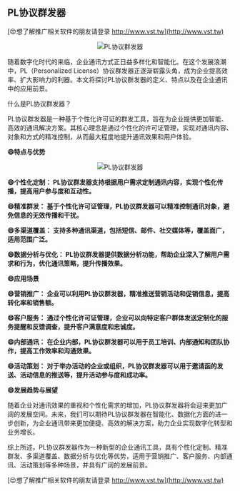 ## **PL协议群发器**

[😍想了解推广相关软件的朋友请登录 http://www.vst.tw](http://www.vst.tw)

 <center><img src="https://vst.tw/MP4/tuiguang/png/0.png" alt="PL协议群发器"></center>

随着数字化时代的来临，企业通讯方式正日益多样化和智能化。在这个发展浪潮中，PL（Personalized License）协议群发器正逐渐崭露头角，成为企业提高效率、扩大影响力的利器。本文将探讨PL协议群发器的定义、特点以及在企业通讯中的应用前景。

什么是PL协议群发器？

PL协议群发器是一种基于个性化许可证的群发工具，旨在为企业提供更加智能、高效的通讯解决方案。其核心理念是通过个性化的许可证管理，实现对通讯内容、对象和方式的精准控制，从而最大程度地提升通讯效果和用户体验。

**😄特点与优势**

 <center><img src="https://vst.tw/MP4/tuiguang/png/2.png" alt="PL协议群发器"></center>

**😄个性化定制： PL协议群发器支持根据用户需求定制通讯内容，实现个性化传播，提高用户参与度和互动性。**

**😄精准群发： 基于个性化许可证管理，PL协议群发器可以精准控制通讯对象，避免信息的无效传播和干扰。**

**😄多渠道覆盖： 支持多种通讯渠道，包括短信、邮件、社交媒体等，覆盖面广，适用范围广泛。**

**😄数据分析与优化： PL协议群发器提供数据分析功能，帮助企业深入了解用户需求和行为，优化通讯策略，提升传播效果。**

**😄应用场景**

**😄营销推广： 企业可以利用PL协议群发器，精准推送营销活动和促销信息，提高转化率和销售额。**

**😄客户服务： 通过个性化许可证管理，企业可以向特定客户群体发送定制化的服务提醒和反馈调查，提升客户满意度和忠诚度。**

**😄内部通讯： 在企业内部，PL协议群发器可以用于员工培训、内部通知和团队协作，提高工作效率和沟通效果。**

**😄活动策划： 对于举办活动的企业或组织，PL协议群发器可以用于邀请函的发送、活动信息的推送等，提升活动参与度和成功率。**

**😄发展趋势与展望**

随着企业对通讯效果的重视和个性化需求的增加，PL协议群发器将会迎来更加广阔的发展空间。未来，我们可以期待PL协议群发器在智能化、数据化方面的进一步创新，为企业通讯带来更加便捷、高效的解决方案，助力企业实现数字化转型和业务增长。

综上所述，PL协议群发器作为一种新型的企业通讯工具，具有个性化定制、精准群发、多渠道覆盖、数据分析与优化等优势，适用于营销推广、客户服务、内部通讯、活动策划等多种场景，并具有广阔的发展前景。

[😍想了解推广相关软件的朋友请登录 http://www.vst.tw](http://www.vst.tw)



